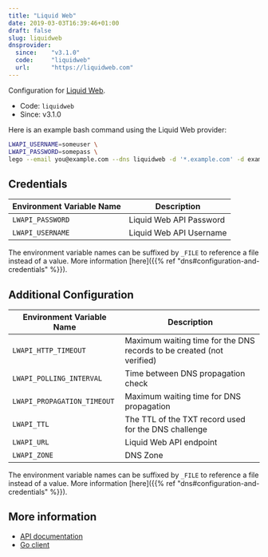 ```yaml
---
title: "Liquid Web"
date: 2019-03-03T16:39:46+01:00
draft: false
slug: liquidweb
dnsprovider:
  since:    "v3.1.0"
  code:     "liquidweb"
  url:      "https://liquidweb.com"
---
```


<!-- THIS DOCUMENTATION IS AUTO-GENERATED. PLEASE DO NOT EDIT. -->
<!-- providers/dns/liquidweb/liquidweb.toml -->
<!-- THIS DOCUMENTATION IS AUTO-GENERATED. PLEASE DO NOT EDIT. -->


Configuration for [Liquid Web](https://liquidweb.com).


<!--more-->

- Code: `liquidweb`
- Since: v3.1.0


Here is an example bash command using the Liquid Web provider:

```bash
LWAPI_USERNAME=someuser \
LWAPI_PASSWORD=somepass \
lego --email you@example.com --dns liquidweb -d '*.example.com' -d example.com run
```




## Credentials

| Environment Variable Name | Description |
|-----------------------|-------------|
| `LWAPI_PASSWORD` | Liquid Web API Password |
| `LWAPI_USERNAME` | Liquid Web API Username |

The environment variable names can be suffixed by `_FILE` to reference a file instead of a value.
More information [here]({{% ref "dns#configuration-and-credentials" %}}).


## Additional Configuration

| Environment Variable Name | Description |
|--------------------------------|-------------|
| `LWAPI_HTTP_TIMEOUT` | Maximum waiting time for the DNS records to be created (not verified) |
| `LWAPI_POLLING_INTERVAL` | Time between DNS propagation check |
| `LWAPI_PROPAGATION_TIMEOUT` | Maximum waiting time for DNS propagation |
| `LWAPI_TTL` | The TTL of the TXT record used for the DNS challenge |
| `LWAPI_URL` | Liquid Web API endpoint |
| `LWAPI_ZONE` | DNS Zone |

The environment variable names can be suffixed by `_FILE` to reference a file instead of a value.
More information [here]({{% ref "dns#configuration-and-credentials" %}}).




## More information

- [API documentation](https://api.liquidweb.com/docs/)
- [Go client](https://github.com/liquidweb/liquidweb-go)

<!-- THIS DOCUMENTATION IS AUTO-GENERATED. PLEASE DO NOT EDIT. -->
<!-- providers/dns/liquidweb/liquidweb.toml -->
<!-- THIS DOCUMENTATION IS AUTO-GENERATED. PLEASE DO NOT EDIT. -->
